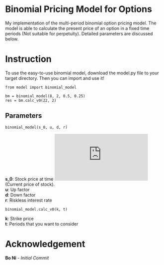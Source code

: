 # Binomial Pricing Model for Options

My implementation of the multi-period binomial option pricing model. The model is able to calculate the present price of an option in a fixed time periods (Not suitable for perpetuity). Detailed parameters are discussed below. 

# Instruction

To use the easy-to-use binomial model, download the model.py file to your target directory. Then you can import and use it!
```
from model import binomial_model

bm = binomial_model(8, 2, 0.5, 0.25)
res = bm.calc_v0(22, 2)
```
## Parameters
```
binomial_model(s_0, u, d, r)
```
**s_0**: Stock price at time ![equation](http://latex.codecogs.com/gif.latex?t_0%5Ctext%20%7B%20Onset%20event%20at%20time%20bin%20%7D%20t)  (Current price of stock). 
<br />
**u**: Up factor <br />
**d**: Down factor <br />
**r**: Riskless interest rate <br />

```
binomial_model.calc_v0(k, t)
```
**k**: Strike price <br />
**t**: Periods that you want to consider <br />

# Acknowledgement

**Bo Ni** - _Initial Commit_
